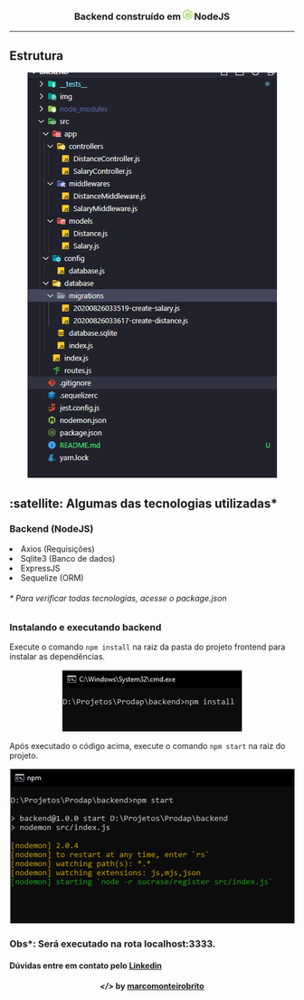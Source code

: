 
<h3 align="center"> Backend construído em <img src="image/node.png" alt="react" height="18"> NodeJS

---

## Estrutura 

<p align="center">
	<img alt="" title="" src="image/estrutura.PNG">
</p>

<h2><strong>:satellite: Algumas das tecnologias utilizadas*</strong></h2>

<h3>Backend (NodeJS)</h3>
<li>Axios (Requisições)</li>
<li>Sqlite3 (Banco de dados)</li>
<li>ExpressJS</li>
<li>Sequelize (ORM)</li>

<h6>* Para verificar todas tecnologias, acesse o package.json</h6>

### Instalando e executando backend

Execute o comando ```npm install``` na raiz da pasta do projeto frontend para instalar as dependências.  
<div align="center" >
<img alt="npminstall" src="image/npmInstall2.PNG"> 
</div>

Após executado o código acima, execute o comando ```npm start``` na raiz do projeto. 
<div align="center" > 
<img alt="npmstart" src="image/npmStart.PNG">
</div>

<h3>Obs*: Será executado na rota localhost:3333. </h3> 

<h4>Dúvidas entre em contato pelo <a href="https://www.linkedin.com/in/marco-antonio-monteiro-de-brito-541ba0144/" target="_blank">Linkedin</a> </h4>

<h4 align="center"> <em>&lt;/&gt;</em> by <a href="https://github.com/marcomonteirobrito" target="_blank">marcomonteirobrito</a> </h4>